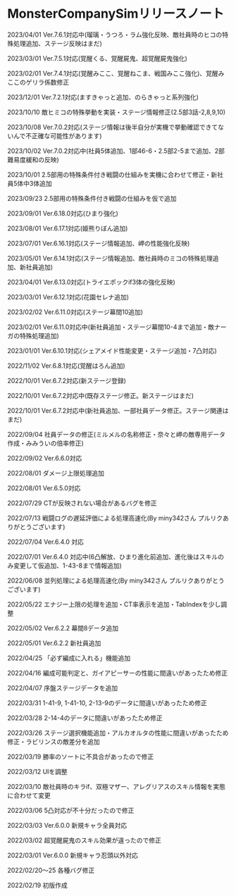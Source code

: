 # MonsterCompanySimリリースノート

2023/04/01 Ver.7.6.1対応中(瑠璃・うつろ・ラム強化反映、敵社員時のヒコの特殊処理追加、ステージ反映はまだ)

2023/03/01 Ver.7.5.1対応(覚醒くる、覚醒屍鬼、超覚醒屍鬼強化)

2023/02/01 Ver.7.4.1対応(覚醒みここ、覚醒ねこま、戦国みここ強化)、覚醒みここのゲリラ係数修正

2023/12/01 Ver.7.2.1対応(ますきゃっと追加、のらきゃっと系列強化)

2023/10/10 敵ヒミコの特殊挙動を実装・ステージ情報修正(2.5部3話-2,8,9,10)

2023/10/08 Ver.7.0.2対応(ステージ情報は後半自分が実機で挙動確認できてないんで不正確な可能性があります)

2023/10/02 Ver.7.0.2対応中(社員5体追加、1部46-6・2.5部2-5まで追加、2部難易度緩和の反映)

2023/10/01 2.5部用の特殊条件付き戦闘の仕組みを実機に合わせて修正・新社員5体中3体追加

2023/09/23 2.5部用の特殊条件付き戦闘の仕組みを仮で追加

2023/09/01 Ver.6.18.0対応(ひまり強化)

2023/08/01 Ver.6.17.1対応(姫熊りぼん追加)

2023/07/01 Ver.6.16.1対応(ステージ情報追加、岬の性能強化反映)

2023/05/01 Ver.6.14.1対応(ステージ情報追加、敵社員時のミコの特殊処理追加、新社員追加)

2023/04/01 Ver.6.13.0対応(トライエポックif3体の強化反映)

2023/03/01 Ver.6.12.1対応(花園セレナ追加)

2023/02/02 Ver.6.11.0対応(ステージ幕間10追加)

2023/02/01 Ver.6.11.0対応中(新社員追加・ステージ幕間10-4まで追加・敵ナーガの特殊処理追加)

2023/01/01 Ver.6.10.1対応(シェアメイド性能変更・ステージ追加・7凸対応)

2022/11/02 Ver.6.8.1対応(覚醒はろん追加)

2022/10/01 Ver.6.7.2対応(新ステージ登録)

2022/10/01 Ver.6.7.2対応中(既存ステージ修正。新ステージはまだ)

2022/10/01 Ver.6.7.2対応中(新社員追加、一部社員データ修正。ステージ関連はまだ)

2022/09/04 社員データの修正(ミルメルの名称修正・奈々と岬の敵専用データ作成・みみういの倍率修正)

2022/09/02 Ver.6.6.0対応

2022/08/01 ダメージ上限処理追加

2022/08/01 Ver.6.5.0対応

2022/07/29 CTが反映されない場合があるバグを修正

2022/07/13 戦闘ログの遅延評価による処理高速化(By miny342さん プルリクありがとうございます)

2022/07/04 Ver.6.4.0 対応

2022/07/01 Ver.6.4.0 対応中(6凸解放、ひまり進化前追加、進化後はスキルのみ変更して仮追加、1-43-8まで情報追加)

2022/06/08 並列処理による処理高速化(By miny342さん プルリクありがとうございます)

2022/05/22 エナジー上限の処理を追加・CT率表示を追加・TabIndexを少し調整

2022/05/02 Ver.6.2.2 幕間8データ追加

2022/05/01 Ver.6.2.2 新社員追加

2022/04/25 「必ず編成に入れる」機能追加

2022/04/16 編成可能判定と、ガイアピーサーの性能に間違いがあったため修正

2022/04/07 序盤ステージデータを追加

2022/03/31 1-41-9, 1-41-10, 2-13-9のデータに間違いがあったため修正

2022/03/28 2-14-4のデータに間違いがあったため修正

2022/03/26 ステージ選択機能追加・アルカオルタの性能に間違いがあったため修正・ラビリンスの敵差分を追加

2022/03/19 勝率のソートに不具合があったので修正

2022/03/12 UIを調整

2022/03/10 敵社員時のキラif、双極マザー、アレグリアスのスキル情報を実態に合わせて変更

2022/03/06 5凸対応が不十分だったので修正

2022/03/03 Ver.6.0.0 新規キャラ全員対応

2022/03/02 超覚醒屍鬼のスキル効果が違ったので修正

2022/03/01 Ver.6.0.0 新規キャラ忍頭以外対応

2022/02/20～25 各種バグ修正

2022/02/19 初版作成

